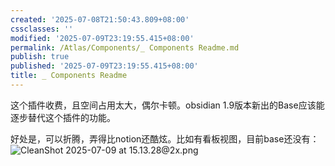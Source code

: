 ```yaml
---
created: '2025-07-08T21:50:43.809+08:00'
cssclasses: ''
modified: '2025-07-09T23:19:55.415+08:00'
permalink: /Atlas/Components/_ Components Readme.md
publish: true
published: '2025-07-09T23:19:55.415+08:00'
title: _ Components Readme
---
```

这个插件收费，且空间占用太大，偶尔卡顿。obsidian 1.9版本新出的Base应该能逐步替代这个插件的功能。

好处是，可以折腾，弄得比notion还酷炫。比如有看板视图，目前base还没有：
![CleanShot 2025-07-09 at 15.13.28@2x.png](https://pub-pic.oldwinter.top/2025/07/d7e6f2e1cb071b81f61f7bdd75243357.png)
